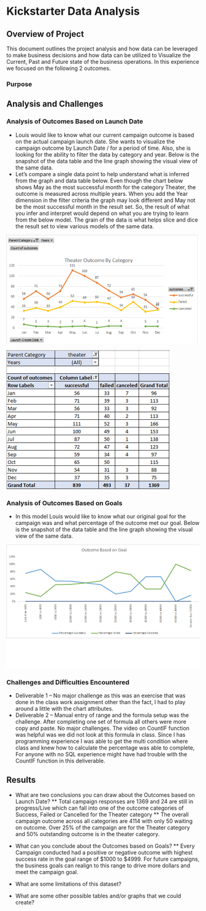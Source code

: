 # Kickstarter Data Analysis
## Overview of Project
This document outlines the project analysis and how data can be leveraged to make business decisions and how data can be utilized to Visualize the Current, Past and Future state of the business operations. In this experience we focused on the following 2 outcomes.

### Purpose

## Analysis and Challenges
### Analysis of Outcomes Based on Launch Date
* Louis would like to know what our current campaign outcome is based on the actual campaign launch date. She wants to visualize the campaign outcome by Launch Date / for a period of time. Also, she is looking for the ability to filter the data by category and year. Below is the snapshot of the data table and the line graph showing the visual view of the same data. 
* Let’s compare a single data point to help understand what is inferred from the graph and data table below. Even though the chart below shows May as the most successful month for the category Theater, the outcome is measured across multiple years. When you add the Year dimension in the filter criteria the graph may look different and May not be the most successful month in the result set. So, the result of what you infer and interpret would depend on what you are trying to learn from the below model. The grain of the data is what helps slice and dice the result set to view various models of the same data.

![OutcomesBasedOnLaunchDateANDCategory](/Resources/Theater_Outcome_Vs_Launch.png)

![GraphVsDataviewAnalysis](/Resources/LaunchDate_Analysis.png)

### Analysis of Outcomes Based on Goals
* In this model Louis would like to know what our original goal for the campaign was and what percentage of the outcome met our goal. Below is the snapshot of the data table and the line graph showing the visual view of the same data. 

![OutcomesBasedOnLaunchDateANDCategory](/Resources/Outcomes_Vs_Goals.png)

### Challenges and Difficulties Encountered
* Deliverable 1 – No major challenge as this was an exercise that was done in the class work assignment other than the fact, I had to play around a little with the chart attributes.
* Deliverable 2 – Manual entry of range and the formula setup was the challenge. After completing one set of formula all others were more copy and paste. No major challenges. The video on CountIF function was helpful was we did not look at this formula in class. Since I has programming experience I was able to get the multi condition where class and knew how to calculate the percentage was able to complete, For anyone with no SQL experience might have had trouble with the CountIF function in this deliverable.

## Results

- What are two conclusions you can draw about the Outcomes based on Launch Date?
** Total campaign responses are 1369 and 24 are still in progress/Live which can fall into one of the outcome categories of Success, Failed or Cancelled for the Theater category
** The overall campaign outcome across all categories are 4114 with only 50 waiting on outcome. Over 25% of the campaign are for the Theater category and 50% outstanding outcome is in the theater category. 


- What can you conclude about the Outcomes based on Goals?
** Every Campaign conducted had a positive or negative outcome with highest success rate in the goal range of $1000 to $4999. For future campaigns, the business goals can realign to this range to drive more dollars and meet the campaign goal.

- What are some limitations of this dataset?

- What are some other possible tables and/or graphs that we could create?
